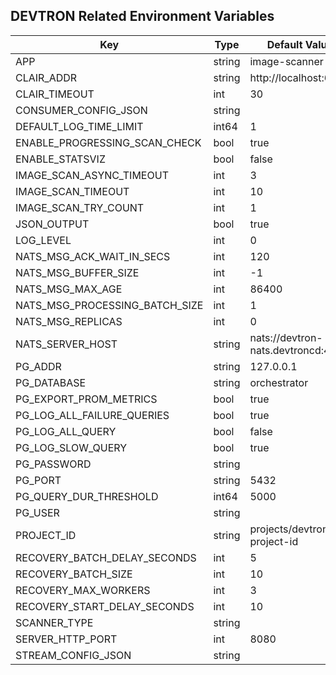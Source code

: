 

## DEVTRON Related Environment Variables
| Key   | Type     | Default Value     | Description       | Example       | Deprecated       |
|-------|----------|-------------------|-------------------|-----------------------|------------------|
 | APP | string |image-scanner |  |  | false |
 | CLAIR_ADDR | string |http://localhost:6060 |  |  | false |
 | CLAIR_TIMEOUT | int |30 |  |  | false |
 | CONSUMER_CONFIG_JSON | string | |  |  | false |
 | DEFAULT_LOG_TIME_LIMIT | int64 |1 |  |  | false |
 | ENABLE_PROGRESSING_SCAN_CHECK | bool |true |  |  | false |
 | ENABLE_STATSVIZ | bool |false |  |  | false |
 | IMAGE_SCAN_ASYNC_TIMEOUT | int |3 |  |  | false |
 | IMAGE_SCAN_TIMEOUT | int |10 |  |  | false |
 | IMAGE_SCAN_TRY_COUNT | int |1 |  |  | false |
 | JSON_OUTPUT | bool |true |  |  | false |
 | LOG_LEVEL | int |0 |  |  | false |
 | NATS_MSG_ACK_WAIT_IN_SECS | int |120 |  |  | false |
 | NATS_MSG_BUFFER_SIZE | int |-1 |  |  | false |
 | NATS_MSG_MAX_AGE | int |86400 |  |  | false |
 | NATS_MSG_PROCESSING_BATCH_SIZE | int |1 |  |  | false |
 | NATS_MSG_REPLICAS | int |0 |  |  | false |
 | NATS_SERVER_HOST | string |nats://devtron-nats.devtroncd:4222 |  |  | false |
 | PG_ADDR | string |127.0.0.1 |  |  | false |
 | PG_DATABASE | string |orchestrator |  |  | false |
 | PG_EXPORT_PROM_METRICS | bool |true |  |  | false |
 | PG_LOG_ALL_FAILURE_QUERIES | bool |true |  |  | false |
 | PG_LOG_ALL_QUERY | bool |false |  |  | false |
 | PG_LOG_SLOW_QUERY | bool |true |  |  | false |
 | PG_PASSWORD | string | |  |  | false |
 | PG_PORT | string |5432 |  |  | false |
 | PG_QUERY_DUR_THRESHOLD | int64 |5000 |  |  | false |
 | PG_USER | string | |  |  | false |
 | PROJECT_ID | string |projects/devtron-project-id |  |  | false |
 | RECOVERY_BATCH_DELAY_SECONDS | int |5 |  |  | false |
 | RECOVERY_BATCH_SIZE | int |10 |  |  | false |
 | RECOVERY_MAX_WORKERS | int |3 |  |  | false |
 | RECOVERY_START_DELAY_SECONDS | int |10 |  |  | false |
 | SCANNER_TYPE | string | |  |  | false |
 | SERVER_HTTP_PORT | int |8080 |  |  | false |
 | STREAM_CONFIG_JSON | string | |  |  | false |

